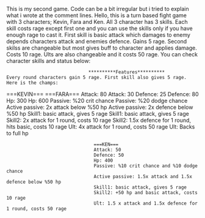 This is my second game. Code can be a bit irregular but i tried to explain what i wrote at the comment lines.
Hello, this is a turn based fight game with 3 characters; Kevin, Fara and Ken. All 3 character has 3 skills. Each skill costs rage except first one and you can use the skills only if you have enough rage to cast it.
First skill is basic attack which damages to enemy depends characters attack and enemies defence. Gains 5 rage.
Second skilss are changeable but most gives buff to character and applies damage. Costs 10 rage.
Ults are also changeable and it costs 50 rage. You can check character skills and status below:








                                  **********Features**********
    Every round characters gain 5 rage. First skill also gives 5 rage. Here is the champs:
 ===KEVIN===                                               ===FARA===
 Attack: 80                                                Attack: 30
 Defence: 25                                               Defence: 80
 Hp: 300                                                   Hp: 600
 Passive: %20 crit chance                                  Passive: %20 dodge chance
 Active passive: 2x attack below %50 hp                    Active passive: 2x defence below %50 hp
 Skill1: basic attack, gives 5 rage                        Skill1: basic attack, gives 5 rage
 Skill2: 2x attack for 1 round, costs 10 rage              Skill2: 1.5x defence for 1 round, hits basic, costs 10 rage
 Ult: 4x attack for 1 round, costs 50 rage                 Ult: Backs to full hp
                                      
                                      
                                      
                                    ===KEN===                                     
                                    Attack: 50
                                    Defence: 50
                                    Hp: 400
                                    Passive: %10 crit chance and %10 dodge chance
                                    Active passive: 1.5x attack and 1.5x defence below %50 hp
                                    Skill1: basic attack, gives 5 rage
                                    Skill2: +50 hp and basic attack, costs 10 rage
                                    Ult: 1.5 x attack and 1.5x defence for 1 round, costs 50 rage
